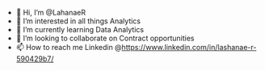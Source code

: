 - 👋 Hi, I’m @LahanaeR
- 👀 I’m interested in all things Analytics 
- 🌱 I’m currently learning Data Analytics
- 💞️ I’m looking to collaborate on Contract opportunities 
- 📫 How to reach me Linkedin @https://www.linkedin.com/in/lashanae-r-590429b7/

<!---
LahanaeR/LahanaeR is a ✨ special ✨ repository because its `README.md` (this file) appears on your GitHub profile.
You can click the Preview link to take a look at your changes.
--->
